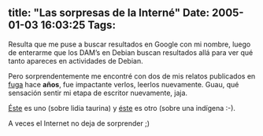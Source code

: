 title: "Las sorpresas de la Interné"
Date: 2005-01-03 16:03:25
Tags: 
---
<p>Resulta que me puse a buscar resultados en Google con mi nombre, luego de enterarme que los DAM&#8217;s en Debian buscan resultados allá para ver qué tanto apareces en actividades de Debian.</p>

<p>Pero sorprendentemente me encontré con dos de mis relatos publicados en <a href="http://www.fuga.com.mx/">fuga</a> hace <strong>años</strong>, fue impactante verlos, leerlos nuevamente. Guau, qué sensación sentir mi etapa de escritor nuevamente, jaja.</p>

<p><a href="http://www.fuga.com.mx/narrativa0/colaboradores/david_moreno/miguel_herrera.htm">Éste</a> es uno (sobre lidia taurina) y <a href="http://www.fuga.com.mx/narrativa0/colaboradores/david_moreno/la_indigena.htm">éste</a> es otro (sobre una indígena :-).</p>

<p>A veces el Internet no deja de sorprender ;)</p>
